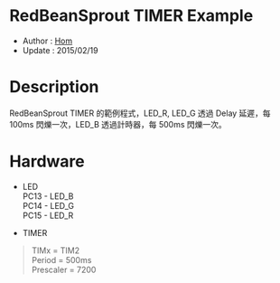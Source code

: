 RedBeanSprout TIMER Example
========
* Author  : [Hom](http://about.me/Hom)
* Update  : 2015/02/19

Description
========
RedBeanSprout TIMER 的範例程式，LED_R, LED_G 透過 Delay 延遲，每 100ms 閃爍一次，LED_B 透過計時器，每 500ms 閃爍一次。

Hardware
========
* LED  
PC13 - LED_B  
PC14 - LED_G  
PC15 - LED_R  

* TIMER  
> TIMx = TIM2  
> Period = 500ms  
> Prescaler = 7200  
